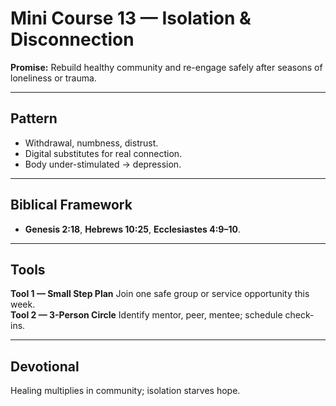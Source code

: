 # Mini Course 13 — Isolation & Disconnection
**Promise:** Rebuild healthy community and re-engage safely after seasons of loneliness or trauma.

---

## Pattern
- Withdrawal, numbness, distrust.
- Digital substitutes for real connection.
- Body under-stimulated → depression.

---

## Biblical Framework
- **Genesis 2:18**, **Hebrews 10:25**, **Ecclesiastes 4:9–10**.

---

## Tools
**Tool 1 — Small Step Plan**
Join one safe group or service opportunity this week.  
**Tool 2 — 3-Person Circle**
Identify mentor, peer, mentee; schedule check-ins.

---

## Devotional
Healing multiplies in community; isolation starves hope.

